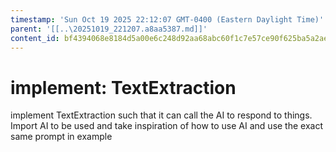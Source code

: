 ```yaml
---
timestamp: 'Sun Oct 19 2025 22:12:07 GMT-0400 (Eastern Daylight Time)'
parent: '[[..\20251019_221207.a8aa5387.md]]'
content_id: bf4394068e8184d5a00e6c248d92aa68abc60f1c7e57ce90f625ba5a2ae7381b
---
```


# implement: TextExtraction

implement TextExtraction such that it can call the AI to respond to things. Import AI to be used and take inspiration of
how to use AI and use the exact same prompt in example
